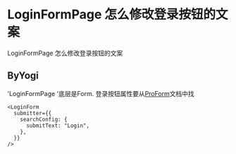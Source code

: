 # LoginFormPage 怎么修改登录按钮的文案

LoginFormPage 怎么修改登录按钮的文案

## ByYogi

'LoginFormPage '底层是Form. 登录按钮属性要从[ProForm](https://procomponents.ant.design/components/form#proform)文档中找

```tsx
<LoginForm
  submitter={{
    searchConfig: {
      submitText: "Login",
    },
  }}
/>
```
